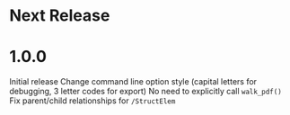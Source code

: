 # Next Release

# 1.0.0
Initial release
Change command line option style (capital letters for debugging, 3 letter codes for export)
No need to explicitly call `walk_pdf()`
Fix parent/child relationships for `/StructElem`

